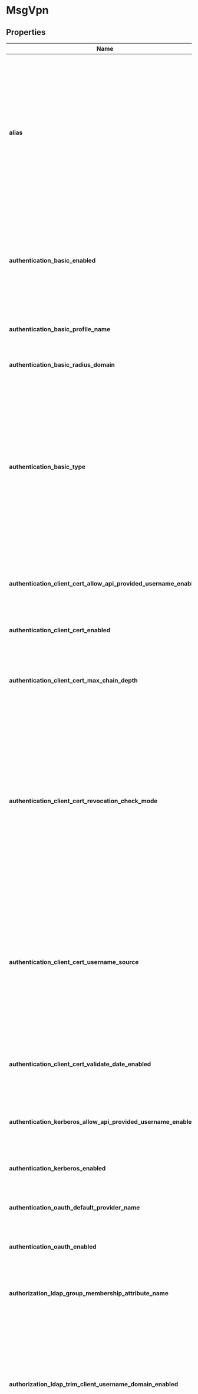 # MsgVpn

## Properties
Name | Type | Description | Notes
------------ | ------------- | ------------- | -------------
**alias** | **String** | The name of another Message VPN which this Message VPN is an alias for. When this Message VPN is enabled, the alias has no effect. When this Message VPN is disabled, Clients (but not Bridges and routing Links) logging into this Message VPN are automatically logged in to the other Message VPN, and authentication and authorization take place in the context of the other Message VPN.  Aliases may form a non-circular chain, cascading one to the next. The default value is &#x60;\&quot;\&quot;&#x60;. Available since 2.14. | [optional] [default to null]
**authentication_basic_enabled** | **bool** | Enable or disable basic authentication for clients connecting to the Message VPN. Basic authentication is authentication that involves the use of a username and password to prove identity. If a user provides credentials for a different authentication scheme, this setting is not applicable. The default value is &#x60;true&#x60;. | [optional] [default to null]
**authentication_basic_profile_name** | **String** | The name of the RADIUS or LDAP Profile to use for basic authentication. The default value is &#x60;\&quot;default\&quot;&#x60;. | [optional] [default to null]
**authentication_basic_radius_domain** | **String** | The RADIUS domain to use for basic authentication. The default value is &#x60;\&quot;\&quot;&#x60;. | [optional] [default to null]
**authentication_basic_type** | **String** | The type of basic authentication to use for clients connecting to the Message VPN. The default value is &#x60;\&quot;radius\&quot;&#x60;. The allowed values and their meaning are:  &lt;pre&gt; \&quot;internal\&quot; - Internal database. Authentication is against Client Usernames. \&quot;ldap\&quot; - LDAP authentication. An LDAP profile name must be provided. \&quot;radius\&quot; - RADIUS authentication. A RADIUS profile name must be provided. \&quot;none\&quot; - No authentication. Anonymous login allowed. &lt;/pre&gt;  | [optional] [default to null]
**authentication_client_cert_allow_api_provided_username_enabled** | **bool** | Enable or disable allowing a client to specify a Client Username via the API connect method. When disabled, the certificate CN (Common Name) is always used. The default value is &#x60;false&#x60;. | [optional] [default to null]
**authentication_client_cert_enabled** | **bool** | Enable or disable client certificate authentication in the Message VPN. The default value is &#x60;false&#x60;. | [optional] [default to null]
**authentication_client_cert_max_chain_depth** | **i64** | The maximum depth for a client certificate chain. The depth of a chain is defined as the number of signing CA certificates that are present in the chain back to a trusted self-signed root CA certificate. The default value is &#x60;3&#x60;. | [optional] [default to null]
**authentication_client_cert_revocation_check_mode** | **String** | The desired behavior for client certificate revocation checking. The default value is &#x60;\&quot;allow-valid\&quot;&#x60;. The allowed values and their meaning are:  &lt;pre&gt; \&quot;allow-all\&quot; - Allow the client to authenticate, the result of client certificate revocation check is ignored. \&quot;allow-unknown\&quot; - Allow the client to authenticate even if the revocation status of his certificate cannot be determined. \&quot;allow-valid\&quot; - Allow the client to authenticate only when the revocation check returned an explicit positive response. &lt;/pre&gt;  Available since 2.8. | [optional] [default to null]
**authentication_client_cert_username_source** | **String** | The field from the client certificate to use as the client username. The default value is &#x60;\&quot;common-name\&quot;&#x60;. The allowed values and their meaning are:  &lt;pre&gt; \&quot;common-name\&quot; - The username is extracted from the certificate&#39;s Common Name. \&quot;subject-alternate-name-msupn\&quot; - The username is extracted from the certificate&#39;s Other Name type of the Subject Alternative Name and must have the msUPN signature. &lt;/pre&gt;  Available since 2.8. | [optional] [default to null]
**authentication_client_cert_validate_date_enabled** | **bool** | Enable or disable validation of the \&quot;Not Before\&quot; and \&quot;Not After\&quot; validity dates in the client certificate. The default value is &#x60;true&#x60;. | [optional] [default to null]
**authentication_kerberos_allow_api_provided_username_enabled** | **bool** | Enable or disable allowing a client to specify a Client Username via the API connect method. When disabled, the Kerberos Principal name is always used. The default value is &#x60;false&#x60;. | [optional] [default to null]
**authentication_kerberos_enabled** | **bool** | Enable or disable Kerberos authentication in the Message VPN. The default value is &#x60;false&#x60;. | [optional] [default to null]
**authentication_oauth_default_provider_name** | **String** | The name of the provider to use when the client does not supply a provider name. The default value is &#x60;\&quot;\&quot;&#x60;. Available since 2.13. | [optional] [default to null]
**authentication_oauth_enabled** | **bool** | Enable or disable OAuth authentication. The default value is &#x60;false&#x60;. Available since 2.13. | [optional] [default to null]
**authorization_ldap_group_membership_attribute_name** | **String** | The name of the attribute that is retrieved from the LDAP server as part of the LDAP search when authorizing a client connecting to the Message VPN. The default value is &#x60;\&quot;memberOf\&quot;&#x60;. | [optional] [default to null]
**authorization_ldap_trim_client_username_domain_enabled** | **bool** | Enable or disable client-username domain trimming for LDAP lookups of client connections. When enabled, the value of $CLIENT_USERNAME (when used for searching) will be truncated at the first occurance of the @ character. For example, if the client-username is in the form of an email address, then the domain portion will be removed. The default value is &#x60;false&#x60;. Available since 2.13. | [optional] [default to null]
**authorization_profile_name** | **String** | The name of the LDAP Profile to use for client authorization. The default value is &#x60;\&quot;\&quot;&#x60;. | [optional] [default to null]
**authorization_type** | **String** | The type of authorization to use for clients connecting to the Message VPN. The default value is &#x60;\&quot;internal\&quot;&#x60;. The allowed values and their meaning are:  &lt;pre&gt; \&quot;ldap\&quot; - LDAP authorization. \&quot;internal\&quot; - Internal authorization. &lt;/pre&gt;  | [optional] [default to null]
**bridging_tls_server_cert_enforce_trusted_common_name_enabled** | **bool** | Enable or disable validation of the Common Name (CN) in the server certificate from the remote broker. If enabled, the Common Name is checked against the list of Trusted Common Names configured for the Bridge. Common Name validation is not performed if Server Certificate Name Validation is enabled, even if Common Name validation is enabled. The default value is &#x60;true&#x60;. Deprecated since 2.18. Common Name validation has been replaced by Server Certificate Name validation. | [optional] [default to null]
**bridging_tls_server_cert_max_chain_depth** | **i64** | The maximum depth for a server certificate chain. The depth of a chain is defined as the number of signing CA certificates that are present in the chain back to a trusted self-signed root CA certificate. The default value is &#x60;3&#x60;. | [optional] [default to null]
**bridging_tls_server_cert_validate_date_enabled** | **bool** | Enable or disable validation of the \&quot;Not Before\&quot; and \&quot;Not After\&quot; validity dates in the server certificate. When disabled, a certificate will be accepted even if the certificate is not valid based on these dates. The default value is &#x60;true&#x60;. | [optional] [default to null]
**bridging_tls_server_cert_validate_name_enabled** | **bool** | Enable or disable the standard TLS authentication mechanism of verifying the name used to connect to the bridge. If enabled, the name used to connect to the bridge is checked against the names specified in the certificate returned by the remote router. Legacy Common Name validation is not performed if Server Certificate Name Validation is enabled, even if Common Name validation is also enabled. The default value is &#x60;true&#x60;. Available since 2.18. | [optional] [default to null]
**distributed_cache_management_enabled** | **bool** | Enable or disable managing of cache instances over the message bus. The default value is &#x60;true&#x60;. | [optional] [default to null]
**dmr_enabled** | **bool** | Enable or disable Dynamic Message Routing (DMR) for the Message VPN. The default value is &#x60;false&#x60;. Available since 2.11. | [optional] [default to null]
**enabled** | **bool** | Enable or disable the Message VPN. The default value is &#x60;false&#x60;. | [optional] [default to null]
**event_connection_count_threshold** | [***::models::EventThreshold**](EventThreshold.md) |  | [optional] [default to null]
**event_egress_flow_count_threshold** | [***::models::EventThreshold**](EventThreshold.md) |  | [optional] [default to null]
**event_egress_msg_rate_threshold** | [***::models::EventThresholdByValue**](EventThresholdByValue.md) |  | [optional] [default to null]
**event_endpoint_count_threshold** | [***::models::EventThreshold**](EventThreshold.md) |  | [optional] [default to null]
**event_ingress_flow_count_threshold** | [***::models::EventThreshold**](EventThreshold.md) |  | [optional] [default to null]
**event_ingress_msg_rate_threshold** | [***::models::EventThresholdByValue**](EventThresholdByValue.md) |  | [optional] [default to null]
**event_large_msg_threshold** | **i64** | The threshold, in kilobytes, after which a message is considered to be large for the Message VPN. The default value is &#x60;1024&#x60;. | [optional] [default to null]
**event_log_tag** | **String** | A prefix applied to all published Events in the Message VPN. The default value is &#x60;\&quot;\&quot;&#x60;. | [optional] [default to null]
**event_msg_spool_usage_threshold** | [***::models::EventThreshold**](EventThreshold.md) |  | [optional] [default to null]
**event_publish_client_enabled** | **bool** | Enable or disable Client level Event message publishing. The default value is &#x60;false&#x60;. | [optional] [default to null]
**event_publish_msg_vpn_enabled** | **bool** | Enable or disable Message VPN level Event message publishing. The default value is &#x60;false&#x60;. | [optional] [default to null]
**event_publish_subscription_mode** | **String** | Subscription level Event message publishing mode. The default value is &#x60;\&quot;off\&quot;&#x60;. The allowed values and their meaning are:  &lt;pre&gt; \&quot;off\&quot; - Disable client level event message publishing. \&quot;on-with-format-v1\&quot; - Enable client level event message publishing with format v1. \&quot;on-with-no-unsubscribe-events-on-disconnect-format-v1\&quot; - As \&quot;on-with-format-v1\&quot;, but unsubscribe events are not generated when a client disconnects. Unsubscribe events are still raised when a client explicitly unsubscribes from its subscriptions. \&quot;on-with-format-v2\&quot; - Enable client level event message publishing with format v2. \&quot;on-with-no-unsubscribe-events-on-disconnect-format-v2\&quot; - As \&quot;on-with-format-v2\&quot;, but unsubscribe events are not generated when a client disconnects. Unsubscribe events are still raised when a client explicitly unsubscribes from its subscriptions. &lt;/pre&gt;  | [optional] [default to null]
**event_publish_topic_format_mqtt_enabled** | **bool** | Enable or disable Event publish topics in MQTT format. The default value is &#x60;false&#x60;. | [optional] [default to null]
**event_publish_topic_format_smf_enabled** | **bool** | Enable or disable Event publish topics in SMF format. The default value is &#x60;true&#x60;. | [optional] [default to null]
**event_service_amqp_connection_count_threshold** | [***::models::EventThreshold**](EventThreshold.md) |  | [optional] [default to null]
**event_service_mqtt_connection_count_threshold** | [***::models::EventThreshold**](EventThreshold.md) |  | [optional] [default to null]
**event_service_rest_incoming_connection_count_threshold** | [***::models::EventThreshold**](EventThreshold.md) |  | [optional] [default to null]
**event_service_smf_connection_count_threshold** | [***::models::EventThreshold**](EventThreshold.md) |  | [optional] [default to null]
**event_service_web_connection_count_threshold** | [***::models::EventThreshold**](EventThreshold.md) |  | [optional] [default to null]
**event_subscription_count_threshold** | [***::models::EventThreshold**](EventThreshold.md) |  | [optional] [default to null]
**event_transacted_session_count_threshold** | [***::models::EventThreshold**](EventThreshold.md) |  | [optional] [default to null]
**event_transaction_count_threshold** | [***::models::EventThreshold**](EventThreshold.md) |  | [optional] [default to null]
**export_subscriptions_enabled** | **bool** | Enable or disable the export of subscriptions in the Message VPN to other routers in the network over Neighbor links. The default value is &#x60;false&#x60;. | [optional] [default to null]
**jndi_enabled** | **bool** | Enable or disable JNDI access for clients in the Message VPN. The default value is &#x60;false&#x60;. Available since 2.8. | [optional] [default to null]
**max_connection_count** | **i64** | The maximum number of client connections to the Message VPN. The default is the maximum value supported by the platform. | [optional] [default to null]
**max_egress_flow_count** | **i64** | The maximum number of transmit flows that can be created in the Message VPN. The default value is &#x60;16000&#x60;. | [optional] [default to null]
**max_endpoint_count** | **i64** | The maximum number of Queues and Topic Endpoints that can be created in the Message VPN. The default value is &#x60;16000&#x60;. | [optional] [default to null]
**max_ingress_flow_count** | **i64** | The maximum number of receive flows that can be created in the Message VPN. The default value is &#x60;16000&#x60;. | [optional] [default to null]
**max_msg_spool_usage** | **i64** | The maximum message spool usage by the Message VPN, in megabytes. The default value is &#x60;0&#x60;. | [optional] [default to null]
**max_subscription_count** | **i64** | The maximum number of local client subscriptions that can be added to the Message VPN. This limit is not enforced when a subscription is added using a management interface, such as CLI or SEMP. The default varies by platform. | [optional] [default to null]
**max_transacted_session_count** | **i64** | The maximum number of transacted sessions that can be created in the Message VPN. The default varies by platform. | [optional] [default to null]
**max_transaction_count** | **i64** | The maximum number of transactions that can be created in the Message VPN. The default varies by platform. | [optional] [default to null]
**mqtt_retain_max_memory** | **i32** | The maximum total memory usage of the MQTT Retain feature for this Message VPN, in MB. If the maximum memory is reached, any arriving retain messages that require more memory are discarded. A value of -1 indicates that the memory is bounded only by the global max memory limit. A value of 0 prevents MQTT Retain from becoming operational. The default value is &#x60;-1&#x60;. Available since 2.11. | [optional] [default to null]
**msg_vpn_name** | **String** | The name of the Message VPN. | [optional] [default to null]
**prefer_ip_version** | **String** | IP version to use if DNS lookup contains both an IPv4 and IPv6 address. The default value is &#x60;\&quot;ipv6\&quot;&#x60;. The allowed values and their meaning are:  &lt;pre&gt; \&quot;ipv4\&quot; - Use IPv4 address when DNS lookup contains both an IPv4 and IPv6 address. \&quot;ipv6\&quot; - Use IPv6 address when DNS lookup contains both an IPv4 and IPv6 address. &lt;/pre&gt;  Available since 2.9. | [optional] [default to null]
**replication_ack_propagation_interval_msg_count** | **i64** | The acknowledgement (ACK) propagation interval for the replication Bridge, in number of replicated messages. The default value is &#x60;20&#x60;. | [optional] [default to null]
**replication_bridge_authentication_basic_client_username** | **String** | The Client Username the replication Bridge uses to login to the remote Message VPN. The default value is &#x60;\&quot;\&quot;&#x60;. | [optional] [default to null]
**replication_bridge_authentication_basic_password** | **String** | The password for the Client Username. This attribute is absent from a GET and not updated when absent in a PUT, subject to the exceptions in note 4. The default value is &#x60;\&quot;\&quot;&#x60;. | [optional] [default to null]
**replication_bridge_authentication_client_cert_content** | **String** | The PEM formatted content for the client certificate used by this bridge to login to the Remote Message VPN. It must consist of a private key and between one and three certificates comprising the certificate trust chain. This attribute is absent from a GET and not updated when absent in a PUT, subject to the exceptions in note 4. Changing this attribute requires an HTTPS connection. The default value is &#x60;\&quot;\&quot;&#x60;. Available since 2.9. | [optional] [default to null]
**replication_bridge_authentication_client_cert_password** | **String** | The password for the client certificate. This attribute is absent from a GET and not updated when absent in a PUT, subject to the exceptions in note 4. Changing this attribute requires an HTTPS connection. The default value is &#x60;\&quot;\&quot;&#x60;. Available since 2.9. | [optional] [default to null]
**replication_bridge_authentication_scheme** | **String** | The authentication scheme for the replication Bridge in the Message VPN. The default value is &#x60;\&quot;basic\&quot;&#x60;. The allowed values and their meaning are:  &lt;pre&gt; \&quot;basic\&quot; - Basic Authentication Scheme (via username and password). \&quot;client-certificate\&quot; - Client Certificate Authentication Scheme (via certificate file or content). &lt;/pre&gt;  | [optional] [default to null]
**replication_bridge_compressed_data_enabled** | **bool** | Enable or disable use of compression for the replication Bridge. The default value is &#x60;false&#x60;. | [optional] [default to null]
**replication_bridge_egress_flow_window_size** | **i64** | The size of the window used for guaranteed messages published to the replication Bridge, in messages. The default value is &#x60;255&#x60;. | [optional] [default to null]
**replication_bridge_retry_delay** | **i64** | The number of seconds that must pass before retrying the replication Bridge connection. The default value is &#x60;3&#x60;. | [optional] [default to null]
**replication_bridge_tls_enabled** | **bool** | Enable or disable use of encryption (TLS) for the replication Bridge connection. The default value is &#x60;false&#x60;. | [optional] [default to null]
**replication_bridge_unidirectional_client_profile_name** | **String** | The Client Profile for the unidirectional replication Bridge in the Message VPN. It is used only for the TCP parameters. The default value is &#x60;\&quot;#client-profile\&quot;&#x60;. | [optional] [default to null]
**replication_enabled** | **bool** | Enable or disable replication for the Message VPN. The default value is &#x60;false&#x60;. | [optional] [default to null]
**replication_enabled_queue_behavior** | **String** | The behavior to take when enabling replication for the Message VPN, depending on the existence of the replication Queue. This attribute is absent from a GET and not updated when absent in a PUT, subject to the exceptions in note 4. The default value is &#x60;\&quot;fail-on-existing-queue\&quot;&#x60;. The allowed values and their meaning are:  &lt;pre&gt; \&quot;fail-on-existing-queue\&quot; - The data replication queue must not already exist. \&quot;force-use-existing-queue\&quot; - The data replication queue must already exist. Any data messages on the Queue will be forwarded to interested applications. IMPORTANT: Before using this mode be certain that the messages are not stale or otherwise unsuitable to be forwarded. This mode can only be specified when the existing queue is configured the same as is currently specified under replication configuration otherwise the enabling of replication will fail. \&quot;force-recreate-queue\&quot; - The data replication queue must already exist. Any data messages on the Queue will be discarded. IMPORTANT: Before using this mode be certain that the messages on the existing data replication queue are not needed by interested applications. &lt;/pre&gt;  | [optional] [default to null]
**replication_queue_max_msg_spool_usage** | **i64** | The maximum message spool usage by the replication Bridge local Queue (quota), in megabytes. The default value is &#x60;60000&#x60;. | [optional] [default to null]
**replication_queue_reject_msg_to_sender_on_discard_enabled** | **bool** | Enable or disable whether messages discarded on the replication Bridge local Queue are rejected back to the sender. The default value is &#x60;true&#x60;. | [optional] [default to null]
**replication_reject_msg_when_sync_ineligible_enabled** | **bool** | Enable or disable whether guaranteed messages published to synchronously replicated Topics are rejected back to the sender when synchronous replication becomes ineligible. The default value is &#x60;false&#x60;. | [optional] [default to null]
**replication_role** | **String** | The replication role for the Message VPN. The default value is &#x60;\&quot;standby\&quot;&#x60;. The allowed values and their meaning are:  &lt;pre&gt; \&quot;active\&quot; - Assume the Active role in replication for the Message VPN. \&quot;standby\&quot; - Assume the Standby role in replication for the Message VPN. &lt;/pre&gt;  | [optional] [default to null]
**replication_transaction_mode** | **String** | The transaction replication mode for all transactions within the Message VPN. Changing this value during operation will not affect existing transactions; it is only used upon starting a transaction. The default value is &#x60;\&quot;async\&quot;&#x60;. The allowed values and their meaning are:  &lt;pre&gt; \&quot;sync\&quot; - Messages are acknowledged when replicated (spooled remotely). \&quot;async\&quot; - Messages are acknowledged when pending replication (spooled locally). &lt;/pre&gt;  | [optional] [default to null]
**rest_tls_server_cert_enforce_trusted_common_name_enabled** | **bool** | Enable or disable validation of the Common Name (CN) in the server certificate from the remote REST Consumer. If enabled, the Common Name is checked against the list of Trusted Common Names configured for the REST Consumer. Common Name validation is not performed if Server Certificate Name Validation is enabled, even if Common Name validation is enabled. The default value is &#x60;true&#x60;. Deprecated since 2.17. Common Name validation has been replaced by Server Certificate Name validation. | [optional] [default to null]
**rest_tls_server_cert_max_chain_depth** | **i64** | The maximum depth for a REST Consumer server certificate chain. The depth of a chain is defined as the number of signing CA certificates that are present in the chain back to a trusted self-signed root CA certificate. The default value is &#x60;3&#x60;. | [optional] [default to null]
**rest_tls_server_cert_validate_date_enabled** | **bool** | Enable or disable validation of the \&quot;Not Before\&quot; and \&quot;Not After\&quot; validity dates in the REST Consumer server certificate. The default value is &#x60;true&#x60;. | [optional] [default to null]
**rest_tls_server_cert_validate_name_enabled** | **bool** | Enable or disable the standard TLS authentication mechanism of verifying the name used to connect to the remote REST Consumer. If enabled, the name used to connect to the remote REST Consumer is checked against the names specified in the certificate returned by the remote router. Legacy Common Name validation is not performed if Server Certificate Name Validation is enabled, even if Common Name validation is also enabled. The default value is &#x60;true&#x60;. Available since 2.17. | [optional] [default to null]
**semp_over_msg_bus_admin_client_enabled** | **bool** | Enable or disable \&quot;admin client\&quot; SEMP over the message bus commands for the current Message VPN. The default value is &#x60;false&#x60;. | [optional] [default to null]
**semp_over_msg_bus_admin_distributed_cache_enabled** | **bool** | Enable or disable \&quot;admin distributed-cache\&quot; SEMP over the message bus commands for the current Message VPN. The default value is &#x60;false&#x60;. | [optional] [default to null]
**semp_over_msg_bus_admin_enabled** | **bool** | Enable or disable \&quot;admin\&quot; SEMP over the message bus commands for the current Message VPN. The default value is &#x60;false&#x60;. | [optional] [default to null]
**semp_over_msg_bus_enabled** | **bool** | Enable or disable SEMP over the message bus for the current Message VPN. The default value is &#x60;true&#x60;. | [optional] [default to null]
**semp_over_msg_bus_legacy_show_clear_enabled** | **bool** | Enable or disable \&quot;legacy-show-clear\&quot; SEMP over the message bus commands (that is, SEMP show and administration requests published to the topic \&quot;#P2P/[router name]/#client/SEMP\&quot;) for the current Message VPN. The default value is &#x60;false&#x60;. | [optional] [default to null]
**semp_over_msg_bus_show_enabled** | **bool** | Enable or disable \&quot;show\&quot; SEMP over the message bus commands for the current Message VPN. The default value is &#x60;false&#x60;. | [optional] [default to null]
**service_amqp_max_connection_count** | **i64** | The maximum number of AMQP client connections that can be simultaneously connected to the Message VPN. This value may be higher than supported by the platform. The default is the maximum value supported by the platform. Available since 2.8. | [optional] [default to null]
**service_amqp_plain_text_enabled** | **bool** | Enable or disable the plain-text AMQP service in the Message VPN. Disabling causes clients connected to the corresponding listen-port to be disconnected. The default value is &#x60;false&#x60;. Available since 2.8. | [optional] [default to null]
**service_amqp_plain_text_listen_port** | **i64** | The port number for plain-text AMQP clients that connect to the Message VPN. The port must be unique across the message backbone. A value of 0 means that the listen-port is unassigned and cannot be enabled. The default value is &#x60;0&#x60;. Available since 2.8. | [optional] [default to null]
**service_amqp_tls_enabled** | **bool** | Enable or disable the use of encryption (TLS) for the AMQP service in the Message VPN. Disabling causes clients currently connected over TLS to be disconnected. The default value is &#x60;false&#x60;. Available since 2.8. | [optional] [default to null]
**service_amqp_tls_listen_port** | **i64** | The port number for AMQP clients that connect to the Message VPN over TLS. The port must be unique across the message backbone. A value of 0 means that the listen-port is unassigned and cannot be enabled. The default value is &#x60;0&#x60;. Available since 2.8. | [optional] [default to null]
**service_mqtt_max_connection_count** | **i64** | The maximum number of MQTT client connections that can be simultaneously connected to the Message VPN. The default is the maximum value supported by the platform. Available since 2.8. | [optional] [default to null]
**service_mqtt_plain_text_enabled** | **bool** | Enable or disable the plain-text MQTT service in the Message VPN. Disabling causes clients currently connected to be disconnected. The default value is &#x60;false&#x60;. Available since 2.8. | [optional] [default to null]
**service_mqtt_plain_text_listen_port** | **i64** | The port number for plain-text MQTT clients that connect to the Message VPN. The port must be unique across the message backbone. A value of 0 means that the listen-port is unassigned and cannot be enabled. The default value is &#x60;0&#x60;. Available since 2.8. | [optional] [default to null]
**service_mqtt_tls_enabled** | **bool** | Enable or disable the use of encryption (TLS) for the MQTT service in the Message VPN. Disabling causes clients currently connected over TLS to be disconnected. The default value is &#x60;false&#x60;. Available since 2.8. | [optional] [default to null]
**service_mqtt_tls_listen_port** | **i64** | The port number for MQTT clients that connect to the Message VPN over TLS. The port must be unique across the message backbone. A value of 0 means that the listen-port is unassigned and cannot be enabled. The default value is &#x60;0&#x60;. Available since 2.8. | [optional] [default to null]
**service_mqtt_tls_web_socket_enabled** | **bool** | Enable or disable the use of encrypted WebSocket (WebSocket over TLS) for the MQTT service in the Message VPN. Disabling causes clients currently connected by encrypted WebSocket to be disconnected. The default value is &#x60;false&#x60;. Available since 2.8. | [optional] [default to null]
**service_mqtt_tls_web_socket_listen_port** | **i64** | The port number for MQTT clients that connect to the Message VPN using WebSocket over TLS. The port must be unique across the message backbone. A value of 0 means that the listen-port is unassigned and cannot be enabled. The default value is &#x60;0&#x60;. Available since 2.8. | [optional] [default to null]
**service_mqtt_web_socket_enabled** | **bool** | Enable or disable the use of WebSocket for the MQTT service in the Message VPN. Disabling causes clients currently connected by WebSocket to be disconnected. The default value is &#x60;false&#x60;. Available since 2.8. | [optional] [default to null]
**service_mqtt_web_socket_listen_port** | **i64** | The port number for plain-text MQTT clients that connect to the Message VPN using WebSocket. The port must be unique across the message backbone. A value of 0 means that the listen-port is unassigned and cannot be enabled. The default value is &#x60;0&#x60;. Available since 2.8. | [optional] [default to null]
**service_rest_incoming_authorization_header_handling** | **String** | The handling of Authorization headers for incoming REST connections. The default value is &#x60;\&quot;drop\&quot;&#x60;. The allowed values and their meaning are:  &lt;pre&gt; \&quot;drop\&quot; - Do not attach the Authorization header to the message as a user property. This configuration is most secure. \&quot;forward\&quot; - Forward the Authorization header, attaching it to the message as a user property in the same way as other headers. For best security, use the drop setting. \&quot;legacy\&quot; - If the Authorization header was used for authentication to the broker, do not attach it to the message. If the Authorization header was not used for authentication to the broker, attach it to the message as a user property in the same way as other headers. For best security, use the drop setting. &lt;/pre&gt;  Available since 2.19. | [optional] [default to null]
**service_rest_incoming_max_connection_count** | **i64** | The maximum number of REST incoming client connections that can be simultaneously connected to the Message VPN. This value may be higher than supported by the platform. The default is the maximum value supported by the platform. | [optional] [default to null]
**service_rest_incoming_plain_text_enabled** | **bool** | Enable or disable the plain-text REST service for incoming clients in the Message VPN. Disabling causes clients currently connected to be disconnected. The default value is &#x60;false&#x60;. | [optional] [default to null]
**service_rest_incoming_plain_text_listen_port** | **i64** | The port number for incoming plain-text REST clients that connect to the Message VPN. The port must be unique across the message backbone. A value of 0 means that the listen-port is unassigned and cannot be enabled. The default value is &#x60;0&#x60;. | [optional] [default to null]
**service_rest_incoming_tls_enabled** | **bool** | Enable or disable the use of encryption (TLS) for the REST service for incoming clients in the Message VPN. Disabling causes clients currently connected over TLS to be disconnected. The default value is &#x60;false&#x60;. | [optional] [default to null]
**service_rest_incoming_tls_listen_port** | **i64** | The port number for incoming REST clients that connect to the Message VPN over TLS. The port must be unique across the message backbone. A value of 0 means that the listen-port is unassigned and cannot be enabled. The default value is &#x60;0&#x60;. | [optional] [default to null]
**service_rest_mode** | **String** | The REST service mode for incoming REST clients that connect to the Message VPN. The default value is &#x60;\&quot;messaging\&quot;&#x60;. The allowed values and their meaning are:  &lt;pre&gt; \&quot;gateway\&quot; - Act as a message gateway through which REST messages are propagated. \&quot;messaging\&quot; - Act as a message broker on which REST messages are queued. &lt;/pre&gt;  Available since 2.8. | [optional] [default to null]
**service_rest_outgoing_max_connection_count** | **i64** | The maximum number of REST Consumer (outgoing) client connections that can be simultaneously connected to the Message VPN. The default varies by platform. | [optional] [default to null]
**service_smf_max_connection_count** | **i64** | The maximum number of SMF client connections that can be simultaneously connected to the Message VPN. This value may be higher than supported by the platform. The default varies by platform. | [optional] [default to null]
**service_smf_plain_text_enabled** | **bool** | Enable or disable the plain-text SMF service in the Message VPN. Disabling causes clients currently connected to be disconnected. The default value is &#x60;true&#x60;. | [optional] [default to null]
**service_smf_tls_enabled** | **bool** | Enable or disable the use of encryption (TLS) for the SMF service in the Message VPN. Disabling causes clients currently connected over TLS to be disconnected. The default value is &#x60;true&#x60;. | [optional] [default to null]
**service_web_max_connection_count** | **i64** | The maximum number of Web Transport client connections that can be simultaneously connected to the Message VPN. This value may be higher than supported by the platform. The default is the maximum value supported by the platform. | [optional] [default to null]
**service_web_plain_text_enabled** | **bool** | Enable or disable the plain-text Web Transport service in the Message VPN. Disabling causes clients currently connected to be disconnected. The default value is &#x60;true&#x60;. | [optional] [default to null]
**service_web_tls_enabled** | **bool** | Enable or disable the use of TLS for the Web Transport service in the Message VPN. Disabling causes clients currently connected over TLS to be disconnected. The default value is &#x60;true&#x60;. | [optional] [default to null]
**tls_allow_downgrade_to_plain_text_enabled** | **bool** | Enable or disable the allowing of TLS SMF clients to downgrade their connections to plain-text connections. Changing this will not affect existing connections. The default value is &#x60;false&#x60;. | [optional] [default to null]

[[Back to Model list]](../README.md#documentation-for-models) [[Back to API list]](../README.md#documentation-for-api-endpoints) [[Back to README]](../README.md)


